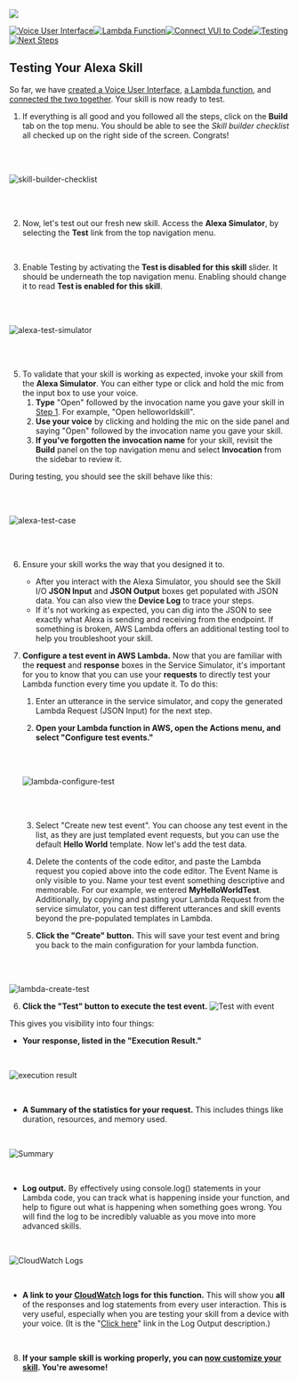 <img src="https://m.media-amazon.com/images/G/01/mobile-apps/dex/alexa/alexa-skills-kit/tutorials/quiz-game/header._TTH_.png" />

[![Voice User Interface](https://m.media-amazon.com/images/G/01/mobile-apps/dex/alexa/alexa-skills-kit/tutorials/navigation/1-locked._TTH_.png)](./1-voice-user-interface.md)[![Lambda Function](https://m.media-amazon.com/images/G/01/mobile-apps/dex/alexa/alexa-skills-kit/tutorials/navigation/2-locked._TTH_.png)](./2-lambda-function.md)[![Connect VUI to Code](https://m.media-amazon.com/images/G/01/mobile-apps/dex/alexa/alexa-skills-kit/tutorials/navigation/3-locked._TTH_.png)](./3-connect-vui-to-code.md)[![Testing](https://m.media-amazon.com/images/G/01/mobile-apps/dex/alexa/alexa-skills-kit/tutorials/navigation/4-on._TTH_.png)](./4-testing.md)[![Next Steps](https://m.media-amazon.com/images/G/01/mobile-apps/dex/alexa/alexa-skills-kit/tutorials/navigation/5-locked._TTH_.png)](./5-customize.md)

## Testing Your Alexa Skill

So far, we have [created a Voice User Interface](./1-voice-user-interface.md), [a Lambda function](./2-lambda-function.md), and [connected the two together](./3-connect-vui-to-code.md).  Your skill is now ready to test.

1. If everything is all good and you followed all the steps, click on the **Build** tab on the top menu. You should be able to see the _Skill builder checklist_ all checked up on the right side of the screen. Congrats!

  <br />
  <br />

![skill-builder-checklist](./resources/skill-builder-checklist.png)

  <br />
  <br />

2. Now, let's test out our fresh new skill. Access the **Alexa Simulator**, by selecting the **Test** link from the top navigation menu.

<br />

3. Enable Testing by activating the **Test is disabled for this skill** slider. It should be underneath the top navigation menu.  Enabling should change it to read **Test is enabled for this skill**.

  <br />
  <br />

![alexa-test-simulator](./resources/alexa-test-simulator.png)

  <br />
  <br />

5. To validate that your skill is working as expected, invoke your skill from the **Alexa Simulator**. You can either type or click and hold the mic from the input box to use your voice.
	1. **Type** "Open" followed by the invocation name you gave your skill in [Step 1](./1-voice-user-interface.md). For example, "Open helloworldskill".
	2. **Use your voice** by clicking and holding the mic on the side panel and saying "Open" followed by the invocation name you gave your skill.
	3. **If you've forgotten the invocation name** for your skill, revisit the **Build** panel on the top navigation menu and select **Invocation** from the sidebar to review it.

  During testing, you should see the skill behave like this:

  <br />
  <br />

  ![alexa-test-case](./resources/alexa-test-case.png)

  <br />
  <br />

6. Ensure your skill works the way that you designed it to.
	* After you interact with the Alexa Simulator, you should see the Skill I/O **JSON Input** and **JSON Output** boxes get populated with JSON data. You can also view the **Device Log** to trace your steps.
	* If it's not working as expected, you can dig into the JSON to see exactly what Alexa is sending and receiving from the endpoint. If something is broken, AWS Lambda offers an additional testing tool to help you troubleshoot your skill.


7.  **Configure a test event in AWS Lambda.** Now that you are familiar with the **request** and **response** boxes in the Service Simulator, it's important for you to know that you can use your **requests** to directly test your Lambda function every time you update it.  To do this:
    1.  Enter an utterance in the service simulator, and copy the generated Lambda Request (JSON Input) for the next step.

    2.  **Open your Lambda function in AWS, open the Actions menu, and select "Configure test events."**

    <br />
    <br />

    ![lambda-configure-test](./resources/lambda-configure-test.png)

    <br />
    <br />

    3.  Select "Create new test event". You can choose any test event in the list, as they are just templated event requests, but you can use the default **Hello World** template. Now let's add the test data.

    4. Delete the contents of the code editor, and paste the Lambda request you copied above into the code editor. The Event Name is only visible to you. Name your test event something descriptive and memorable. For our example, we entered **MyHelloWorldTest**. Additionally, by copying and pasting your Lambda Request from the service simulator, you can test different utterances and skill events beyond the pre-populated templates in Lambda.

    5.  **Click the "Create" button.** This will save your test event and bring you back to the main configuration for your lambda function.

  
    <br />
    <br />

  ![lambda-create-test](./resources/lambda-create-test.png)

  

6.  **Click the "Test" button to execute the test event.**
![Test with event](https://m.media-amazon.com/images/G/01/mobile-apps/dex/alexa/alexa-skills-kit/tutorials/general/4-5-5-save-and-test._TTH_.png)

This gives you visibility into four things:

*  **Your response, listed in the "Execution Result."**

<br />

![execution result](https://m.media-amazon.com/images/G/01/mobile-apps/dex/alexa/alexa-skills-kit/tutorials/fact/4-5-5-1-execution-result._TTH_.png)

<br />

*  **A Summary of the statistics for your request.** This includes things like duration, resources, and memory used.

<br />

![Summary](https://m.media-amazon.com/images/G/01/mobile-apps/dex/alexa/alexa-skills-kit/tutorials/general/4-5-5-2-summary._TTH_.png)

<br />

*  **Log output.**  By effectively using console.log() statements in your Lambda code, you can track what is happening inside your function, and help to figure out what is happening when something goes wrong.  You will find the log to be incredibly valuable as you move into more advanced skills.

<br />

![CloudWatch Logs](https://m.media-amazon.com/images/G/01/mobile-apps/dex/alexa/alexa-skills-kit/tutorials/general/4-5-5-3-log-output._TTH_.png)

<br />

*  **A link to your [CloudWatch](https://console.aws.amazon.com/cloudwatch/home?region=eu-west-1#logs:) logs for this function.**  This will show you **all** of the responses and log statements from every user interaction.  This is very useful, especially when you are testing your skill from a device with your voice.  (It is the "[Click here](https://console.aws.amazon.com/cloudwatch/home?region=us-east-1#logs:)" link in the Log Output description.)

<br />
    
8.  **If your sample skill is working properly, you can [now customize your skill](./5-customize.md). You're awesome!**
